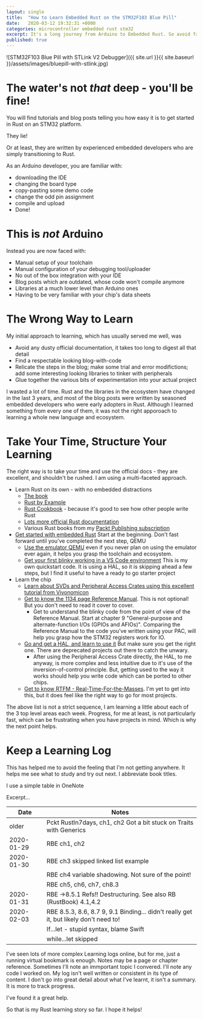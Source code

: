 ```yaml
---
layout: single
title:  "How to Learn Embedded Rust on the STM32F103 Blue Pill"
date:   2020-03-12 19:32:31 +0000
categories: microcontroller embedded rust stm32
excerpt: It's a long journey from Arduino to Embedded Rust. So avoid false starts, and take it slow!
published: true
---
```


![STM32F103 Blue Pill with STLink V2 Debugger]({{ site.url }}{{ site.baseurl }}/assets/images/bluepill-with-stlink.jpg)

# The water's not _that_ deep - you'll be fine!

You will find tutorials and blog posts telling you how easy it is to get started in Rust on an STM32 platform. 

They lie!

Or at least, they are written by experienced embedded developers who are simply transitioning to Rust.

As an Arduino developer, you are familiar with: 

* downloading the IDE
* changing the board type
* copy-pasting some demo code
* change the odd pin assignment
* compile and upload
* Done!

# This is _not_ Arduino

Instead you are now faced with:

* Manual setup of your toolchain
* Manual configuration of your debugging tool/uploader
* No out of the box integration with your IDE
* Blog posts which are outdated, whose code won't compile anymore
* Libraries at a much lower level than Arduino ones
* Having to be very familiar with your chip's data sheets

# The Wrong Way to Learn

My initial approach to learning, which has usually served me well, was
* Avoid any dusty official documentation, it takes too long to digest all that detail
* Find a respectable looking blog-with-code
* Relicate the steps in the blog; make some trial and error modifictions; add some interesting looking libraries to tinker with peripherals
* Glue together the various bits of experimentation into your actual project

I wasted a lot of time.
Rust and the libraries in the ecosystem have changed in the last 3 years, and most of the blog posts were written by seasoned embedded developers who were early adopters in Rust. Although I learned something from every one of them, it was not the right apporoach to learning a whole new language and ecosystem.


# Take Your Time, Structure Your Learning

The right way is to take your time and use the official docs - they are excellent, and shouldn't be rushed.
I am using a multi-faceted approach.

* Learn Rust on its own - with no embedded distractions 
  * [The book](https://doc.rust-lang.org/book/)
  * [Rust by Example](https://doc.rust-lang.org/stable/rust-by-example/)
  * [Rust Cookbook](https://rust-lang-nursery.github.io/rust-cookbook/) - because it's good to see how other people write Rust
  * [Lots more official Rust documentation](https://www.rust-lang.org/learn)
  * Various Rust books from my [Packt Publishing subscription](https://www.packtpub.com)
* [Get started with embedded Rust](https://rust-embedded.github.io/book/) Start at the beginning. Don't fast forward until you've completed the next step, QEMU 
  * [Use the emulator QEMU](https://rust-embedded.github.io/book/start/qemu.html) even if you never plan on using the emulator ever again, it helps you grasp the toolchain and ecosystem.
  * [Get your first blinky working in a VS Code environment](https://github.com/GregWoods/stm32-01-blink)  This is my own quickstart code. It is using a HAL, so it is skipping ahead a few steps, but I find it useful to have a ready to go starter project
* Learn the chip
  * [Learn about SVDs and Peripheral Access Crates using this excellent tutorial from Vivonomicon](https://vivonomicon.com/2019/05/23/hello-rust-blinking-leds-in-a-new-language/)
  * [Get to know the 1134 page Reference Manual](https://www.st.com/resource/en/reference_manual/cd00171190-stm32f101xx-stm32f102xx-stm32f103xx-stm32f105xx-and-stm32f107xx-advanced-arm-based-32-bit-mcus-stmicroelectronics.pdf). This is not optional! But you don't need to read it cover to cover. 
    * Get to understand the blinky code from the point of view of the Reference Manual. Start at chapter 9 "General-purpose and alternate-function I/Os (GPIOs and AFIOs)". Comparing the Reference Manual to the code you've written using your PAC, will help you grasp how the STM32 registers work for IO.
  * [Go and get a HAL, and learn to use it](https://github.com/stm32-rs/stm32f1xx-hal) But make sure you get the right one. There are deprecated projects out there to catch the unwary.
    * After using the Peripheral Access Crate directly, the HAL, to me anyway, is more complex and less intuitive due to it's use of the inversion-of-control principle. But, getting used to the way it works should help you write code which can be ported to other chips.
  * [Get to know RTFM - Real-Time-For-the-Masses](http://www.rtfm-lang.org/). I'm yet to get into this, but it does feel like the right way to go for most projects.

The above list is not a strict sequence, I am learning a little about each of the 3 top level areas each week. 
Progress, for me at least, is not particularly fast, which can be frustrating when you have projects in mind.
Which is why the next point helps.

# Keep a Learning Log

This has helped me to avoid the feeling that I'm not getting anywhere. It helps me see what to study and try out next. I abbreviate book titles.

I use a simple table in OneNote

Excerpt...

| Date       | Notes |
| ---------- | ----- |
| older      | Pckt RustIn7days, ch1, ch2   Got a bit stuck on Traits with Generics |
| 2020-01-29 | RBE ch1, ch2 |
| 2020-01-30 | RBE ch3   skipped linked list example |
|            | RBE ch4   variable shadowing. Not sure of the point! |
|            | RBE ch5, ch6, ch7, ch8.3 |
| 2020-01-31 | RBE ->8.5.1   Refs!! Destructuring. See also RB (RustBook) 4.1,4.2 |
| 2020-02-03 | RBE  8.5.3, 8.6, 8.7 9, 9.1   Binding... didn't really get it, but likely don't need to! |
|            | If...let  - stupid syntax, blame Swift |
|            | while...let skipped |


I've seen lots of more complex Learning logs online, but for me, just a running virtual bookmark is enough.
Notes may be a page or chapter reference. Sometimes I'll note an immportant topic I convered. I'll note any code I worked on.
My log isn't well written or consistent in its type of content. 
I don't go into great detail about what I've learnt, it isn't a summary. It is more to track progress. 

I've found it a great help.

So that is my Rust learning story so far. I hope it helps!


